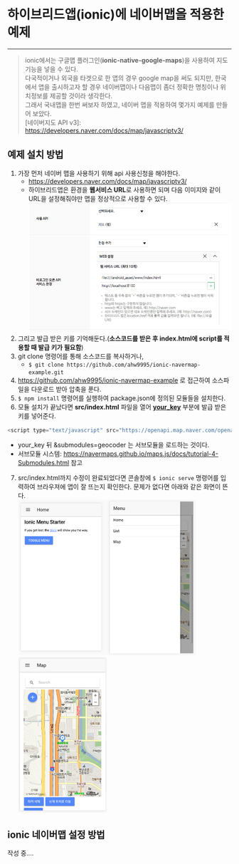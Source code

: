 # 하이브리드앱(ionic)에 네이버맵을 적용한 예제
* * *


> ionic에서는 구글맵 플러그인(**ionic-native-google-maps**)을 사용하여 지도 기능을 넣을 수 있다.  
다국적이거나 외국을 타겟으로 한 앱의 경우 google map을 써도 되지만, 한국에서 앱을 출시하고자 할 경우 네이버맵이나 다음맵이 좀더 정확한 명칭이나 위치정보를 제공할 것이라 생각한다.  
그래서 국내맵을 한번 써보자 하였고, 네이버 맵을 적용하여 몇가지 예제를 만들어 보았다.  
[네이버지도 API v3]: https://developers.naver.com/docs/map/javascriptv3/


## 예제 설치 방법
1. 가장 먼저 네이버 맵을 사용하기 위해 api 사용신청을 해야한다.
    - https://developers.naver.com/docs/map/javascriptv3/
    - 하이브리드앱은 환경을 **웹서비스 URL**로 사용하면 되며 다음 이미지와 같이 URL을 설정해줘야만 맵을 정상적으로 사용할 수 있다.
    <img src="md_image/navermap_setup.png"></img>
2. 그리고 발급 받은 키를 기억해둔다.(__소스코드를 받은 후 index.html에 script를 적용할 때 발급 키가 필요함__)
3. git clone 명령어를 통해 소스코드를 복사하거나,
    - ```$ git clone https://github.com/ahw9995/ionic-navermap-example.git ```
4. https://github.com/ahw9995/ionic-navermap-example 로 접근하여 소스파일을 다운로드 받아 압축을 푼다.
5. ```$ npm install``` 명령어를 실행하여 package.json에 정의된 모듈들을 설치한다.
6. 모듈 설치가 끝났다면 **src/index.html** 파일을 열어 <u>**your_key**</u> 부분에 발급 받은 키를 넣어준다.
```c
<script type="text/javascript" src="https://openapi.map.naver.com/openapi/v3/maps.js?clientId=your_key&submodules=geocoder"></script>
```
- your_key 뒤 &submodules=geocoder 는 서브모듈을 로드하는 것이다.
- 서브모듈 시스템: https://navermaps.github.io/maps.js/docs/tutorial-4-Submodules.html 참고

7. src/index.html까지 수정이 완료되었다면 콘솔창에 ```$ ionic serve``` 명령어를 입력하여 브라우져에 앱이 잘 뜨는지 확인한다. 문제가 없다면 아래와 같은 화면이 뜬다.  
<img src="md_image/app_screen.png" width="200" height="350"></img><img src="md_image/app_menu.png" width="200" height="350"></img><img src="md_image/app_map.png" width="200" height="350"></img>

## ionic 네이버맵 설정 방법
작성 중....
